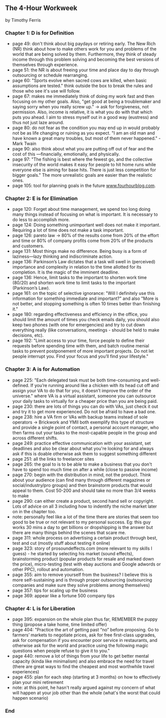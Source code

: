 ## The 4-Hour Workweek

by Timothy Ferris

### Chapter 1: D is for Definition
* page 49: don't think about big paydays or retiring early. The New Rich (NR) think about how to make others work for you and problems of the world that are being solved by them. Furthermore, they think of steady income through this problem solving and becoming the best versions of themselves through experience.
* page 51: the NR is about freeing your time and place day to day through outsourcing or schedule rearranging.
* page 60: "Sports evolve when sacred cows are killed, when basic assumptions are tested." think outside the box to break the rules and those who see it's use will follow.
* page 67: makes me immediately think of doing my work fast and then focusing on my other goals. Also, "get good at being a troublemaker and saying sorry when you really screw up." -> ask for forgiveness, not permission. Also, income is relative, it is what you do with that which puts you ahead. I aim to stress myself out in a good way (eustress) and thus not just laze around.
* page 80: do not fear as the condition you may end up in would probably not be as life changing or ruining as you expect. "I am an old man and have known a great many troubles, but most of them never happened." - Mark Twain
* page 90: also think about what you are putting off out of fear and the cost of this —financially, emotionally, and physically.
* page 97: "The fishing is best where the fewest go, and the collective insecurity of the world makes it easy for people to hit home runs while everyone else is aiming for base hits. There is just less competition for bigger goals." The more unrealistic goals are easier than the realistic ones.
* page 105: tool for planning goals in the future www.fourhourblog.com.

### Chapter 2: E is for Elimination
* page 120: Forget about time management, we spend too long doing many things instead of focusing on what is important. It is necessary to do less to accomplish more.
* page 124: Doing something unimportant well does not make it important. Requiring a lot of time does not make a task important.
* page 126: pareto law -> 80% of the results come from 20% of the effort and time or 80% of company profits come from 20% of the products and customers.
* page 131: Most things make no difference. Being busy is a form of laziness—lazy thinking and indiscriminate action.
* page 136: Parkinson’s Law dictates that a task will swell in (perceived) importance and complexity in relation to the time allotted for its completion. It is the magic of the imminent deadline.
* page 136: Hence, limit tasks to the important to shorten work time (80/20) and shorten work time to limit tasks to the important (Parkinson’s Law).
* page 161: on the topic of selective ignorance: "Will I definitely use this information for something immediate and important?" and also "More is not better, and stopping something is often 10 times better than finishing it."
* page 180: regarding effectiveness and efficiency in the office, you should limit the amount of times you check emails daily, you should also keep two phones (with one for emergencies) and try to cut down everything really (like conversations, meetings - should be held to make decisions, etc).
* page 192: "Limit access to your time, force people to define their requests before spending time with them, and batch routine menial tasks to prevent postponement of more important projects. Do not let people interrupt you. Find your focus and you’ll find your lifestyle."

### Chapter 3: A is for Automation
* page 225: "Each delegated task must be both time-consuming and well-defined. If you’re running around like a chicken with its head cut off and assign your VA to do that for you, it doesn’t improve the order of the universe." where VA is a virtual assistant, someone you can outsource your daily tasks to virtually for a cheaper price than you are being paid.
* page 230: there are lots of things you can do with VAs, just check it out and try it to get more experienced. Do not be afraid to have a bad one.
* page 238: hire a VA firm or VAs with backup teams instead of sole operators -> Brickwork and YMII both exemplify this type of structure and provide a single point of contact, a personal account manager, who then farms out your tasks to the most-capable people in the group and across different shifts.
* page 249: practice effective communication with your assistant, set deadlines and also be clear about what you're looking for and always ask if this is doable otherwise ask them to suggest something different
* page 251: all the links to freelancer sites
* page 265: the goal to is to be able to make a business that you don't have to spend too much time on after a while (close to passive income)
* page 270: begin with the distribution in mind, not the product. Think about your audience (can find many through different magazines or social/industry/pro groups) and then brainstorm products that would appeal to them. Cost 50-200 and should take no more than 3/4 weeks to make
* page 290: can either create a product, second hand sell or copyright. Lots of advice on all 3 including how to indentify the niche market later on in the chapter too.
* note: personally feel like a lot of the time there are stories that seem too good to be true or not relevant to my personal success. Eg: this guy works 30 mins a day to get billions or dropshipping is the answer but there are many things behind the scenes that scare me.
* page 311: whole process on advertising a certain product through best, test and cut (mostly stuff about testing it online)
* page 323: story of prosoundeffects.com (more relevant to my skills I guess) - he started by selecting his market (sound effects), brainstorming product (popular products for resale and marked down the price), micro-testing (test with ebay auctions and Google adwords or other PPC), rollout and automation.
* page 355: aim to remove yourself from the business? I believe this is more self-sustaining and is through proper outsourcing (outsourcing companies and make sure they solve problems among themselves)
* page 357: tips for scaling up the business
* page 369: appear like a fortune 500 company tips

### Chapter 4: L is for Liberation
* page 395: expansion on the whole plan thus far, REMEMBER the puppy thing (propose a take home, time limited offer)
* page 404: "Practice the art of getting past “no” before proposing. Go to farmers’ markets to negotiate prices, ask for free first-class upgrades, ask for compensation if you encounter poor service in restaurants, and otherwise ask for the world and practice using the following magic questions when people refuse to give it to you."
* page 440: remove a lot of things from your life to get better mental capacity (kinda like minimalism) and also embrace the need for travel (there are great ways to find the cheapest and most worthwhile travel experiences)
* page 455: plan for each step (starting at 3 months) on how to effectively plan your mini retirement
* note: at this point, he hasn't really argued against my concern of what will happen at your job other than the whole (what's the worst that could happen scenario)

### End